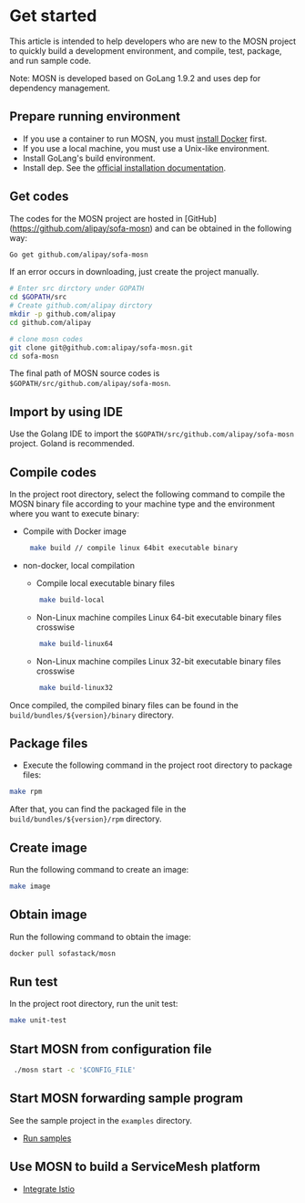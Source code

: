 # Get started 

This article is intended to help developers who are new to the MOSN project to quickly build a development environment, and compile, test, package, and run sample code.

Note: MOSN is developed based on GoLang 1.9.2 and uses dep for dependency management.

## Prepare running environment

+ If you use a container to run MOSN, you must [install Docker](https://docs.docker.com/install/) first.
+ If you use a local machine, you must use a Unix-like environment.
+ Install GoLang's build environment.
+ Install dep. See the [official installation documentation](https://golang.github.io/dep/docs/installation.html).

## Get codes

The codes for the MOSN project are hosted in [GitHub] (https://github.com/alipay/sofa-mosn) and can be obtained in the following way:


```bash
Go get github.com/alipay/sofa-mosn
```

If an error occurs in downloading, just create the project manually.

```bash
# Enter src dirctory under GOPATH
cd $GOPATH/src
# Create github.com/alipay dirctory
mkdir -p github.com/alipay
cd github.com/alipay

# clone mosn codes
git clone git@github.com:alipay/sofa-mosn.git
cd sofa-mosn
```

The final path of MOSN source codes is `$GOPATH/src/github.com/alipay/sofa-mosn`.

## Import by using IDE

Use the Golang IDE to import the `$GOPATH/src/github.com/alipay/sofa-mosn` project. Goland is recommended.

## Compile codes

In the project root directory, select the following command to compile the MOSN binary file according to your machine type and the environment where you want to execute binary:

+ Compile with Docker image
```bash
     make build // compile linux 64bit executable binary
```
+ non-docker, local compilation
     + Compile local executable binary files
     ```bash
         make build-local
     ```
     + Non-Linux machine compiles Linux 64-bit executable binary files crosswise
     
     ```bash
         make build-linux64
     ```
     + Non-Linux machine compiles Linux 32-bit executable binary files crosswise
     ```bash
         make build-linux32
     ```
Once compiled, the compiled binary files can be found in the `build/bundles/${version}/binary` directory.

## Package files

+ Execute the following command in the project root directory to package files:

```bash
make rpm
```

After that, you can find the packaged file in the `build/bundles/${version}/rpm` directory.

## Create image
Run the following command to create an image:

```bash
make image
```

## Obtain image
Run the following command to obtain the image:

```bash
docker pull sofastack/mosn
```

## Run test
In the project root directory, run the unit test:

```bash
make unit-test
```

## Start MOSN from configuration file

```bash
 ./mosn start -c '$CONFIG_FILE'
```

## Start MOSN forwarding sample program

See the sample project in the `examples` directory.

+ [Run samples](RunSamples.md)

## Use MOSN to build a ServiceMesh platform
+ [Integrate Istio](RunWithSOFAMesh.md)
